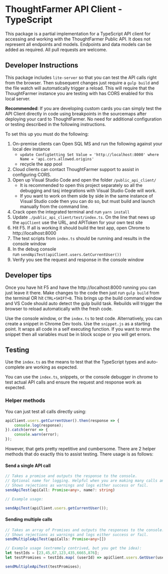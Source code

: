 # ThoughtFarmer API Client - TypeScript

This package is a partial implementation for a TypeScript API client for accessing and working with the ThoughtFarmer Public API. It does not represent all endpoints and models. Endpoints and data models can be added as required. All pull requests are welcome.

## Developer Instructions

This package includes `lite-server` so that you can test the API calls right from the browser. Then subsequent changes just require a `gulp build` and the file watch will automatically trigger a reload. This will require that the ThoughtFarmer instance you are testing with has CORS enabled for this local server. 

**Recommended**: If you are developing custom cards you can simply test the API Client directly in code using breakpoints in the sourcemaps after deploying your card to ThoughtFarmer. No need for additional configuration or testing described in the following instructions.

To set this up you must do the following:

 1. On-premise clients can Open SQL MS and run the following against your local dev instance
    - `update ConfigSetting Set Value = 'http://localhost:8000' where Name = 'api.cors.allowed.origins'`
    - recycle the app pool
 2. Cloud clients can contact ThoughtFarmer support to assist in configuring CORS.
 3. Open up Visual Studio Code and open the folder `/public_api_client/`
    - It is recommended to open this project separately so all the debugging and tasj integrations with Visual Studio Code will work.
    - If you want to work on them side by side in the same instance of Visual Studio code then you can do so, but must build and launch manually from the command line.
 4. Crack open the integrated terminal and run `yarn install` 
 5. Update `./public_api_client/test/index.ts`. On the line that news up the `apiClient` use the URL, and APIToken for your own test site
 6. Hit F5. If all is working it should build the test app, open Chrome to http://localhost:8000
 7. The test scripts from `index.ts` should be running and results in the console window
 8. In the debug console run `sendApiTest(apiClient.users.GetCurrentUser())`
 9. Verify you see the request and response in the console window

## Developer tips

Once you have hit F5 and have the http://localhost:8000 running you can just leave it there. Make changes to the code then just run `gulp build` from the terminal OR hit `CTRL+SHIFT+B`. This brings up the build command window and VS Code should auto detect the gulp build task. Rebuilds will trigger the browser to reload automatically with the fresh code.

Use the console window, or the `index.ts` to test code. Alternatively, you can create a snippet in Chrome Dev tools. Use the `snippet.js` as a starting point. It wraps all code in a self executing function. If you want to rerun the snippet then all variables must be in block scope or you will get errors.

## Testing

Use the `index.ts` as the means to test that the TypeScript types and auto-complete are working as expected.

You can use the `index.ts`, snippets, or the console debugger in chrome to test actual API calls and ensure the request and response work as expected.

### Helper methods

You can just test all calls directly using:

```typescript
apiClient.users.getCurrentUser().then(response => {
    console.log(response);
}).catch(error => {
    console.warn(error);
});
```

However, that gets pretty repetitive and cumbersome. There are 2 helper methods that do exactly this to assist testing. There usage is as follows:

#### Send a single API call

```typescript
// Takes a promise and outputs the response to the console.
// Optional name for logging. Helpful when you are making many calls and want to differentiate them in the console.
// Shows rejections as warnings and logs either success or fail.
sendApiTest(apiCall: Promise<any>, name?: string)

// Example usage:

sendApiTest(apiClient.users.getCurrentUser());

```

#### Sending multiple calls

```typescript
// Takes an array of Promises and outputs the responses to the console.
// Shows rejections as warnings and logs either success or fail.
sendMultipleApiTest(apiCalls: Promise<any>[])

// Example usage (extremely contrived, but you get the idea):
let testIds = [23,45,67,123,435,6665,876];
let testPromises = testIds.map( (userId) => apiClient.users.GetUser(userId, ['Floor', 'Role'] , true));

sendMultipleApiTest(testPromises);

```
